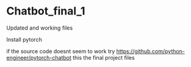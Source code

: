 # Chatbot_final_1
Updated and working files 

Install pytorch 

if the source code doesnt seem to work try https://github.com/python-engineer/pytorch-chatbot this the final project files 
